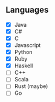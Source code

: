 ## Languages
- [x] Java
- [x] C#
- [x] C
- [x] Javascript
- [x] Python
- [x] Ruby
- [x] Haskell
- [ ] C++
- [ ] Scala
- [ ] Rust (maybe)
- [ ] Go
